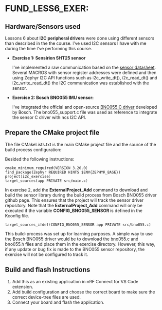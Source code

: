 # FUND_LESS6_EXER: 

## Hardware/Sensors used
Lessons 6 about **I2C peripheral drivers** were done using different sensors than described in the the course. I've used I2C sensors I have with me during the time I've performing this course.

- **Exercise 1: Sensirion SHT25 sensor**
 
   I've implemented a raw communication based on the [sensor datasheet](https://www.sensirion.com/products/catalog/SHT25/). Several MACROS with sensor register addresses were defined and then using Zephyr I2C API functions such as i2c_write_dt(), i2c_read_dt() and i2c_write_read_dt() the I2C communication was established with the sensor.

- **Exercise 2: Bosch BNO055 IMU sensor:**
 
    I've integrated the official and open-source [BNO055 C driver](https://github.com/boschsensortec/BNO055_driver/tree/master) developed by Bosch. The bno055_support.c file was used as reference to integrate the sensor C driver with ncs I2C API. 



## Prepare the CMake project file
The file CMakeLists.txt is the main CMake project file and the source of the build process configuration:

Besided the following instructions:

    cmake_minimum_required(VERSION 3.20.0)
    find_package(Zephyr REQUIRED HINTS $ENV{ZEPHYR_BASE})
    project(i2c_exercise)
    target_sources(app PRIVATE src/main.c)

In exercise 2, add the **ExternalProject_Add** command to download and build the sensor library during the build process from Bosch BNO055 driver github page. This ensures that the project will track the sensor driver repository. Note that the **ExternalProject_Add** command will only be executed if the variable **CONFIG_BNO055_SENSOR** is defined in the Kconfig file.

    target_sources_ifdef(CONFIG_BNO055_SENSOR app PRIVATE src/bno055.c)

This build-process was set up for learning purposes. A simple way to use the Bosch BNO055 driver would be to download the bno055.c and bno055.h files and place them in the exercise directory. However, this way, if any update or bug fix is ​​made to the BNO055 sensor repository, the exercise will not be configured to track it.

## Build and flash Instructions
1. Add this as an existing application in nRF Connect for VS Code extension.
2. Add build configuration and choose the correct board to make sure the correct device-tree files are used.
3. Connect your board and flash the application.

